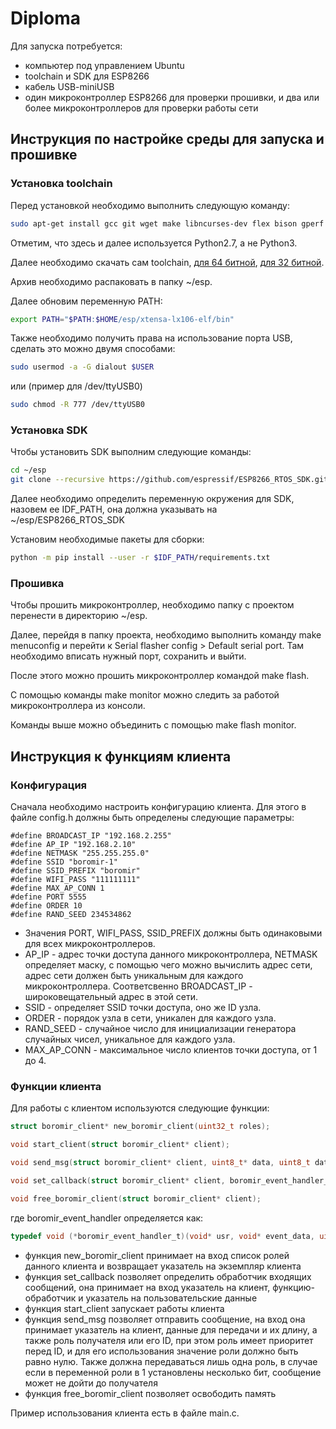 # Diploma

Для запуска потребуется:
* компьютер под управлением Ubuntu
* toolchain и SDK для ESP8266
* кабель USB-miniUSB
* один микроконтроллер ESP8266 для проверки прошивки, и два или более микроконтроллеров для проверки работы сети

## Инструкция по настройке среды для запуска и прошивке

### Установка toolchain

Перед установкой необходимо выполнить следующую команду:

```bash
sudo apt-get install gcc git wget make libncurses-dev flex bison gperf python python-serial
```

Отметим, что здесь и далее используется Python2.7, а не Python3.

Далее необходимо скачать сам toolchain, [для 64 битной](https://dl.espressif.com/dl/xtensa-lx106-elf-gcc8_4_0-esp-2020r3-linux-amd64.tar.gz), [для 32 битной](https://dl.espressif.com/dl/xtensa-lx106-elf-gcc8_4_0-esp-2020r3-linux-i686.tar.gz).

Архив необходимо распаковать в папку ~/esp.

Далее обновим переменную PATH:

```bash
export PATH="$PATH:$HOME/esp/xtensa-lx106-elf/bin"
```

Также необходимо получить права на использование порта USB, сделать это можно двумя способами:

```bash
sudo usermod -a -G dialout $USER
```
или (пример для /dev/ttyUSB0)

```bash
sudo chmod -R 777 /dev/ttyUSB0
```

### Установка SDK

Чтобы установить SDK выполним следующие команды:

```bash
cd ~/esp
git clone --recursive https://github.com/espressif/ESP8266_RTOS_SDK.git
```

Далее необходимо определить переменную окружения для SDK, назовем ее IDF_PATH, она должна указывать на ~/esp/ESP8266_RTOS_SDK

Установим необходимые пакеты для сборки:

```bash
python -m pip install --user -r $IDF_PATH/requirements.txt
```

### Прошивка

Чтобы прошить микроконтроллер, необходимо папку с проектом перенести в директорию ~/esp.

Далее, перейдя в папку проекта, необходимо выполнить команду make menuconfig и перейти к Serial flasher config > Default serial port.
Там необходимо вписать нужный порт, сохранить и выйти.

После этого можно прошить микроконтроллер командой make flash.

С помощью команды make monitor можно следить за работой микроконтроллера из консоли.

Команды выше можно объединить с помощью make flash monitor.

## Инструкция к функциям клиента

### Конфигурация

Сначала необходимо настроить конфигурацию клиента. Для этого в файле config.h должны быть определены следующие параметры:

```с
#define BROADCAST_IP "192.168.2.255"
#define AP_IP "192.168.2.10"
#define NETMASK "255.255.255.0"
#define SSID "boromir-1"
#define SSID_PREFIX "boromir"
#define WIFI_PASS "111111111"
#define MAX_AP_CONN 1
#define PORT 5555
#define ORDER 10
#define RAND_SEED 234534862
```

* Значения PORT, WIFI_PASS, SSID_PREFIX должны быть одинаковыми для всех микроконтроллеров.
* AP_IP - адрес точки доступа данного микроконтроллера, NETMASK определяет маску, с помощью чего можно вычислить адрес сети,
адрес сети должен быть уникальным для каждого микроконтроллера. Соответсвенно BROADCAST_IP - широковещательный адрес в этой сети.
* SSID - определяет SSID точки доступа, оно же ID узла.
* ORDER - порядок узла в сети, уникален для каждого узла.
* RAND_SEED - случайное число для инициализации генератора случайных чисел, уникальное для каждого узла.
* MAX_AP_CONN - максимальное число клиентов точки доступа, от 1 до 4.

### Функции клиента

Для работы с клиентом используются следующие функции:

```c
struct boromir_client* new_boromir_client(uint32_t roles);

void start_client(struct boromir_client* client);

void send_msg(struct boromir_client* client, uint8_t* data, uint8_t data_len, uint32_t role, char* dest_name, int dest_name_len);

void set_callback(struct boromir_client* client, boromir_event_handler_t event_handler, void* usr);

void free_boromir_client(struct boromir_client* client);
```

где boromir_event_handler определяется как:

```c
typedef void (*boromir_event_handler_t)(void* usr, void* event_data, uint8_t data_len);
```

* функция new_boromir_client принимает на вход список ролей данного клиента и возвращает указатель на экземпляр клиента
* функция set_callback позволяет определить обработчик входящих сообщений, она принимает на вход указатель на клиент,
функцию-обработчик и указатель на пользовательские данные
* функция start_client запускает работы клиента
* функция send_msg позволяет отправить сообщение, на вход она принимает указатель на клиент, данные для передачи и их длину,
а также роль получателя или его ID, при этом роль имеет приоритет перед ID, и для его использования значение роли должно быть равно нулю.
Также должна передаваться лишь одна роль, в случае если в переменной роли в 1 установлены несколько бит, сообщение может не дойти до получателя
* функция free_boromir_client позволяет освободить память

Пример использования клиента есть в файле main.c.
